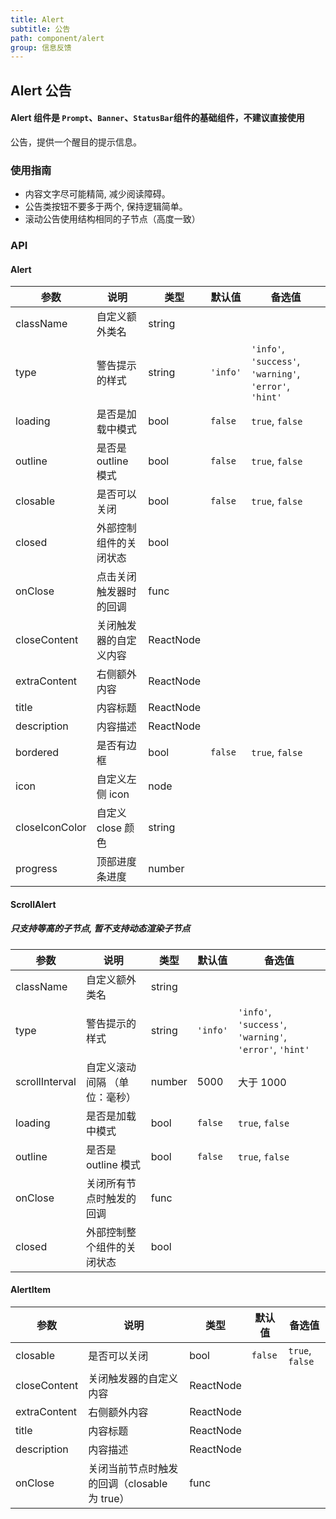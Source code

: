 ```yaml
---
title: Alert
subtitle: 公告
path: component/alert
group: 信息反馈
---
```


## Alert 公告

#### **Alert 组件是 `Prompt`、`Banner`、`StatusBar`组件的基础组件，不建议直接使用**

公告，提供一个醒目的提示信息。

### 使用指南

- 内容文字尽可能精简, 减少阅读障碍。
- 公告类按钮不要多于两个, 保持逻辑简单。
- 滚动公告使用结构相同的子节点（高度一致）

### API

#### Alert

| 参数           | 说明                   | 类型      | 默认值   | 备选值                                                  |
| -------------- | ---------------------- | --------- | -------- | ------------------------------------------------------- |
| className      | 自定义额外类名         | string    |          |                                                         |
| type           | 警告提示的样式         | string    | `'info'` | `'info'`, `'success'`, `'warning'`, `'error'`, `'hint'` |
| loading        | 是否是加载中模式       | bool      | `false`  | `true`, `false`                                         |
| outline        | 是否是 outline 模式    | bool      | `false`  | `true`, `false`                                         |
| closable       | 是否可以关闭           | bool      | `false`  | `true`, `false`                                         |
| closed         | 外部控制组件的关闭状态 | bool      |          |                                                         |
| onClose        | 点击关闭触发器时的回调 | func      |          |                                                         |
| closeContent   | 关闭触发器的自定义内容 | ReactNode |          |                                                         |
| extraContent   | 右侧额外内容           | ReactNode |          |                                                         |
| title          | 内容标题               | ReactNode |          |                                                         |
| description    | 内容描述               | ReactNode |          |                                                         |
| bordered       | 是否有边框             | bool      | `false`  | `true`, `false`                                         |
| icon           | 自定义左侧 icon        | node      |          |                                                         |
| closeIconColor | 自定义 close 颜色      | string    |          |                                                         |
| progress       | 顶部进度条进度         | number    |          |                                                         |

#### ScrollAlert

##### 只支持等高的子节点, 暂不支持动态渲染子节点

| 参数           | 说明                          | 类型   | 默认值   | 备选值                                                  |
| -------------- | ----------------------------- | ------ | -------- | ------------------------------------------------------- |
| className      | 自定义额外类名                | string |          |                                                         |
| type           | 警告提示的样式                | string | `'info'` | `'info'`, `'success'`, `'warning'`, `'error'`, `'hint'` |
| scrollInterval | 自定义滚动间隔 （单位：毫秒） | number | 5000     | 大于 1000                                               |
| loading        | 是否是加载中模式              | bool   | `false`  | `true`, `false`                                         |
| outline        | 是否是 outline 模式           | bool   | `false`  | `true`, `false`                                         |
| onClose        | 关闭所有节点时触发的回调      | func   |          |                                                         |
| closed         | 外部控制整个组件的关闭状态    | bool   |          |                                                         |

#### AlertItem

| 参数         | 说明                                         | 类型      | 默认值  | 备选值          |
| ------------ | -------------------------------------------- | --------- | ------- | --------------- |
| closable     | 是否可以关闭                                 | bool      | `false` | `true`, `false` |
| closeContent | 关闭触发器的自定义内容                       | ReactNode |         |                 |
| extraContent | 右侧额外内容                                 | ReactNode |         |                 |
| title        | 内容标题                                     | ReactNode |         |                 |
| description  | 内容描述                                     | ReactNode |         |                 |
| onClose      | 关闭当前节点时触发的回调（closable 为 true） | func      |         |                 |
